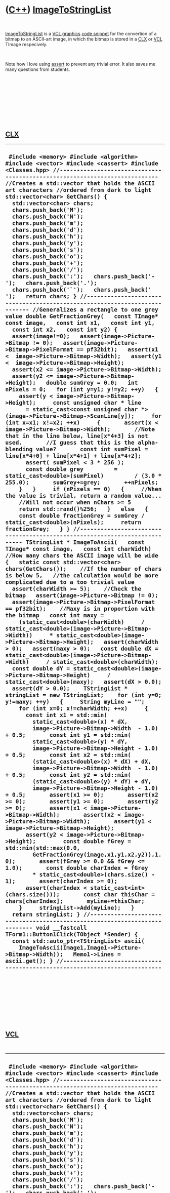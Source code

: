 



 

 

 

 

 

([C++](Cpp.md)) [ImageToStringList](CppImageToStringList.md)
==============================================================

 

[ImageToStringList](CppImageToStringList.md) is a [VCL
graphics](CppVclGraphics.md) [code snippet](CppCodeSnippets.md) for
the convertion of a bitmap to an ASCII-art image, in which the bitmap is
stored in a [CLX](CppClx.md) or [VCL](CppVcl.md) TImage respecively.

 

Note how I love using [assert](CppAssert.md) to prevent any trivial
error. It also saves me many questions from students.

 

 

 

 

 

[CLX](CppClx.md)
-----------------

  -----------------------------------------------------------------------------------------------------------------------------------------------------------------------------------------------------------------------------------------------------------------------------------------------------------------------------------------------------------------------------------------------------------------------------------------------------------------------------------------------------------------------------------------------------------------------------------------------------------------------------------------------------------------------------------------------------------------------------------------------------------------------------------------------------------------------------------------------------------------------------------------------------------------------------------------------------------------------------------------------------------------------------------------------------------------------------------------------------------------------------------------------------------------------------------------------------------------------------------------------------------------------------------------------------------------------------------------------------------------------------------------------------------------------------------------------------------------------------------------------------------------------------------------------------------------------------------------------------------------------------------------------------------------------------------------------------------------------------------------------------------------------------------------------------------------------------------------------------------------------------------------------------------------------------------------------------------------------------------------------------------------------------------------------------------------------------------------------------------------------------------------------------------------------------------------------------------------------------------------------------------------------------------------------------------------------------------------------------------------------------------------------------------------------------------------------------------------------------------------------------------------------------------------------------------------------------------------------------------------------------------------------------------------------------------------------------------------------------------------------------------------------------------------------------------------------------------------------------------------------------------------------------------------------------------------------------------------------------------------------------------------------------------------------------------------------------------------------------------------------------------------------------------------------------------------------------------------------------------------------------------------------------------------------------------------------------------------------------------------------------------------------------------------------------------------------------------------------------------------------------------------------------------------------------------------------------------------------------------------------------------------------------------------------------------------------------------------------------------------------------------------------------------------------------------------------------------------------------------------------------------------------------------------------------------------------------------------------------------------------------------------------------------------------------------------------------------------------------------------------------------------------------------------------------------------------------------------------------------------------------------------------------------------------------------------------------------------------------------------------------------------------------------------------------------------------------------------------------------------------------------------------------------------------------------------------------------------------------------------------------------------------------------------------------------------------------------------------------------------------------------------------------------------------------------------------------------------------------------------------------------------------------------------------------------------------------------------------------------------------------------------------------------------------------------------------------------------------------------------------------------------------------------------------------
  ``  #include <memory> #include <algorithm> #include <vector> #include <cassert> #include <Classes.hpp> //--------------------------------------------------------------------------- //Creates a std::vector that holds the ASCII art characters //ordered from dark to light  std::vector<char> GetChars() {   std::vector<char> chars;   chars.push_back('M');   chars.push_back('N');   chars.push_back('m');   chars.push_back('d');   chars.push_back('h');   chars.push_back('y');   chars.push_back('s');   chars.push_back('o');   chars.push_back('+');   chars.push_back('/');   chars.push_back(':');   chars.push_back('-');   chars.push_back('.');   chars.push_back('`');   chars.push_back(' ');   return chars; } //--------------------------------------------------------------------------- //Generalizes a rectangle to one grey value double GetFractionGrey(   const TImage* const image,   const int x1,   const int y1,   const int x2,   const int y2) {   assert(image!=0);   assert(image->Picture->Bitmap != 0);   assert(image->Picture->Bitmap->PixelFormat == pf32bit);   assert(x1 <  image->Picture->Bitmap->Width);   assert(y1 <  image->Picture->Bitmap->Height);   assert(x2 <= image->Picture->Bitmap->Width);   assert(y2 <= image->Picture->Bitmap->Height);   double sumGrey = 0.0;   int nPixels = 0;   for (int y=y1; y!=y2; ++y)   {     assert(y < image->Picture->Bitmap->Height);     const unsigned char * line       = static_cast<const unsigned char *>(image->Picture->Bitmap->ScanLine[y]);     for (int x=x1; x!=x2; ++x)     {       assert(x < image->Picture->Bitmap->Width);       //Note that in the line below, line[x*4+3] is not used.       //I guess that this is the alpha-blending value?       const int sumPixel = line[x*4+0] + line[x*4+1] + line[x*4+2];       assert( sumPixel < 3 * 256 );       const double grey         = static_cast<double>(sumPixel)         / (3.0 * 255.0);       sumGrey+=grey;       ++nPixels;     }   }     if (nPixels == 0)   {     //When the value is trivial, return a random value...     //Will not occur when nChars >= 5     return std::rand()%256;   }   else   {     const double fractionGrey = sumGrey / static_cast<double>(nPixels);     return fractionGrey;   } } //--------------------------------------------------------------------------- TStringList * ImageToAscii(   const TImage* const image,   const int charWidth) //How many chars the ASCII image will be wide {   static const std::vector<char> chars(GetChars());    //If the number of chars is below 5,   //the calculation would be more complicated due to a too trivial value   assert(charWidth >= 5);    //Check the bitmap   assert(image->Picture->Bitmap != 0);   assert(image->Picture->Bitmap->PixelFormat == pf32bit);    //Maxy is in proportion with the bitmap   const int maxy =     (static_cast<double>(charWidth)     / static_cast<double>(image->Picture->Bitmap->Width))     * static_cast<double>(image->Picture->Bitmap->Height);   assert(charWidth > 0);   assert(maxy > 0);   const double dX = static_cast<double>(image->Picture->Bitmap->Width)     / static_cast<double>(charWidth);   const double dY = static_cast<double>(image->Picture->Bitmap->Height)     / static_cast<double>(maxy);   assert(dX > 0.0);   assert(dY > 0.0);    TStringList * stringList = new TStringList;    for (int y=0; y!=maxy; ++y)   {     String myLine = "";     for (int x=0; x!=charWidth; ++x)     {       const int x1 = std::min(         static_cast<double>(x) * dX,         image->Picture->Bitmap->Width  - 1.0) + 0.5;       const int y1 = std::min(         static_cast<double>(y) * dY,         image->Picture->Bitmap->Height - 1.0) + 0.5;       const int x2 = std::min(         (static_cast<double>(x) * dX) + dX,         image->Picture->Bitmap->Width  - 1.0) + 0.5;       const int y2 = std::min(         (static_cast<double>(y) * dY) + dY,         image->Picture->Bitmap->Height - 1.0) + 0.5;       assert(x1 >= 0);       assert(x2 >= 0);       assert(y1 >= 0);       assert(y2 >= 0);       assert(x1 < image->Picture->Bitmap->Width);       assert(x2 < image->Picture->Bitmap->Width);       assert(y1 < image->Picture->Bitmap->Height);       assert(y2 < image->Picture->Bitmap->Height);        const double fGrey = std::min(std::max(0.0,         GetFractionGrey(image,x1,y1,x2,y2)),1.0);       assert(fGrey >= 0.0 && fGrey <= 1.0);       const double charIndex = fGrey         * static_cast<double>(chars.size() - 1);       assert(charIndex >= 0);       assert(charIndex < static_cast<int>(chars.size()));       const char thisChar = chars[charIndex];       myLine+=thisChar;     }     stringList->Add(myLine);   }   return stringList; } //--------------------------------------------------------------------------- void __fastcall TForm1::Button1Click(TObject *Sender) {   const std::auto_ptr<TStringList> ascii(     ImageToAscii(Image1,Image1->Picture->Bitmap->Width));   Memo1->Lines = ascii.get(); } //--------------------------------------------------------------------------- ``
  -----------------------------------------------------------------------------------------------------------------------------------------------------------------------------------------------------------------------------------------------------------------------------------------------------------------------------------------------------------------------------------------------------------------------------------------------------------------------------------------------------------------------------------------------------------------------------------------------------------------------------------------------------------------------------------------------------------------------------------------------------------------------------------------------------------------------------------------------------------------------------------------------------------------------------------------------------------------------------------------------------------------------------------------------------------------------------------------------------------------------------------------------------------------------------------------------------------------------------------------------------------------------------------------------------------------------------------------------------------------------------------------------------------------------------------------------------------------------------------------------------------------------------------------------------------------------------------------------------------------------------------------------------------------------------------------------------------------------------------------------------------------------------------------------------------------------------------------------------------------------------------------------------------------------------------------------------------------------------------------------------------------------------------------------------------------------------------------------------------------------------------------------------------------------------------------------------------------------------------------------------------------------------------------------------------------------------------------------------------------------------------------------------------------------------------------------------------------------------------------------------------------------------------------------------------------------------------------------------------------------------------------------------------------------------------------------------------------------------------------------------------------------------------------------------------------------------------------------------------------------------------------------------------------------------------------------------------------------------------------------------------------------------------------------------------------------------------------------------------------------------------------------------------------------------------------------------------------------------------------------------------------------------------------------------------------------------------------------------------------------------------------------------------------------------------------------------------------------------------------------------------------------------------------------------------------------------------------------------------------------------------------------------------------------------------------------------------------------------------------------------------------------------------------------------------------------------------------------------------------------------------------------------------------------------------------------------------------------------------------------------------------------------------------------------------------------------------------------------------------------------------------------------------------------------------------------------------------------------------------------------------------------------------------------------------------------------------------------------------------------------------------------------------------------------------------------------------------------------------------------------------------------------------------------------------------------------------------------------------------------------------------------------------------------------------------------------------------------------------------------------------------------------------------------------------------------------------------------------------------------------------------------------------------------------------------------------------------------------------------------------------------------------------------------------------------------------------------------------------------------------------------------------------------------------

 

 

 

 

 

[VCL](CppVcl.md)
-----------------

 

  -----------------------------------------------------------------------------------------------------------------------------------------------------------------------------------------------------------------------------------------------------------------------------------------------------------------------------------------------------------------------------------------------------------------------------------------------------------------------------------------------------------------------------------------------------------------------------------------------------------------------------------------------------------------------------------------------------------------------------------------------------------------------------------------------------------------------------------------------------------------------------------------------------------------------------------------------------------------------------------------------------------------------------------------------------------------------------------------------------------------------------------------------------------------------------------------------------------------------------------------------------------------------------------------------------------------------------------------------------------------------------------------------------------------------------------------------------------------------------------------------------------------------------------------------------------------------------------------------------------------------------------------------------------------------------------------------------------------------------------------------------------------------------------------------------------------------------------------------------------------------------------------------------------------------------------------------------------------------------------------------------------------------------------------------------------------------------------------------------------------------------------------------------------------------------------------------------------------------------------------------------------------------------------------------------------------------------------------------------------------------------------------------------------------------------------------------------------------------------------------------------------------------------------------------------------------------------------------------------------------------------------------------------------------------------------------------------------------------------------------------------------------------------------------------------------------------------------------------------------------------------------------------------------------------------------------------------------------------------------------------------------------------------------------------------------------------------------------------------------------------------------------------------------------------------------------------------------------------------------------------------------------------------------------------------------------------------------------------------------------------------------------------------------------------------------------------------------------------------------------------------------------------------------------------------------------------------------------------------------------------------------------------------------------------------------------------------------------------------------------------------------------------------------------------------------------------------------------------------------------------------------------------------------------------------------------------------------------------------------------------------------------------------------------------------------------------------------------------------------------------------------------------------------------------------------------------------------------------------------------------------------------------------------------------------------------------------------------------------------------------------------------------------------------------------------------------------------------------------------------------------------------------------------------------------------------------------------------------------------------------------------------------------------------------------------------------------------------------------------------------------------------------------------------------------------------------------------------------------------------------------------------------------------------------------------------------------------------------------------------------------------------------------------------------------------------------
  ``  #include <memory> #include <algorithm> #include <vector> #include <cassert> #include <Classes.hpp> //--------------------------------------------------------------------------- //Creates a std::vector that holds the ASCII art characters //ordered from dark to light  std::vector<char> GetChars() {   std::vector<char> chars;   chars.push_back('M');   chars.push_back('N');   chars.push_back('m');   chars.push_back('d');   chars.push_back('h');   chars.push_back('y');   chars.push_back('s');   chars.push_back('o');   chars.push_back('+');   chars.push_back('/');   chars.push_back(':');   chars.push_back('-');   chars.push_back('.');   chars.push_back('`');   chars.push_back(' ');   return chars; } //--------------------------------------------------------------------------- //Generalizes a rectangle to one average greyness double GetFractionGrey(   const TImage* const image,   const int x1,   const int y1,   const int x2,   const int y2) {   assert(image!=0);   assert(image->Picture->Bitmap != 0);   assert(image->Picture->Bitmap->PixelFormat == pf24bit);    assert(x1 <  image->Picture->Bitmap->Width);   assert(y1 <  image->Picture->Bitmap->Height);   assert(x2 <= image->Picture->Bitmap->Width);   assert(y2 <= image->Picture->Bitmap->Height);   double sumGrey = 0.0;   int nPixels = 0;   for (int y=y1; y!=y2; ++y)   {     assert(y < image->Picture->Bitmap->Height);     const unsigned char * line       = static_cast<const unsigned char *>(image->Picture->Bitmap->ScanLine[y]);     for (int x=x1; x!=x2; ++x)     {       assert(x < image->Picture->Bitmap->Width);       const int sumPixel = line[x*3+0] + line[x*3+1] + line[x*3+2];       assert( sumPixel < 3 * 256 );       const double grey =          static_cast<double>(sumPixel)          / (3.0 * 255.0);       sumGrey+=grey;       ++nPixels;     }   }   if (nPixels == 0)   {     //When the value is trivial, return a random value...     //Will not occur when nChars >= 5     return std::rand()%256;   }   else   {     const double fractionGrey = sumGrey / static_cast<double>(nPixels);     return fractionGrey;   } } //--------------------------------------------------------------------------- TStringList * ImageToAscii(   const TImage* const image,   const int charWidth) //How many chars the ASCII image will be wide {   static const std::vector<char> chars(GetChars());    //If the number of chars is below 5,   //the calculation would be more complicated due to a too trivial value   assert(charWidth >= 5);    //Check the bitmap   assert(image->Picture->Bitmap != 0);   assert(image->Picture->Bitmap->PixelFormat == pf24bit);     //Maxy is in proportion with the bitmap   const int maxy =     (static_cast<double>(charWidth)     / static_cast<double>(image->Picture->Bitmap->Width))     * static_cast<double>(image->Picture->Bitmap->Height);   assert(charWidth > 0);   assert(maxy > 0);   const double dX = static_cast<double>(image->Picture->Bitmap->Width)     / static_cast<double>(charWidth);   const double dY = static_cast<double>(image->Picture->Bitmap->Height)     / static_cast<double>(maxy);   assert(dX > 0.0);   assert(dY > 0.0);     TStringList * stringList = new TStringList;    for (int y=0; y!=maxy; ++y)   {     String myLine = "";     for (int x=0; x!=charWidth; ++x)     {       const int x1 = std::min(         static_cast<double>(x) * dX,         image->Picture->Bitmap->Width  - 1.0) + 0.5;       const int y1 = std::min(         static_cast<double>(y) * dY,         image->Picture->Bitmap->Height - 1.0) + 0.5;       const int x2 = std::min(         (static_cast<double>(x) * dX) + dX,         image->Picture->Bitmap->Width  - 1.0) + 0.5;       const int y2 = std::min(         (static_cast<double>(y) * dY) + dY,         image->Picture->Bitmap->Height - 1.0) + 0.5;       assert(x1 >= 0);       assert(x2 >= 0);       assert(y1 >= 0);       assert(y2 >= 0);       assert(x1 < image->Picture->Bitmap->Width);       assert(x2 < image->Picture->Bitmap->Width);       assert(y1 < image->Picture->Bitmap->Height);       assert(y2 < image->Picture->Bitmap->Height);        const double fGrey = std::min(         std::max(0.0, GetFractionGrey(image,x1,y1,x2,y2)),1.0);       assert(fGrey >= 0.0 && fGrey <= 1.0);       const double charIndex          = fGrey * static_cast<double>(chars.size() - 1);       assert(charIndex >= 0);       assert(charIndex < static_cast<int>(chars.size()));       const char thisChar = chars[charIndex];       myLine+=thisChar;     }     stringList->Add(myLine);   }   return stringList; } //--------------------------------------------------------------------------- void __fastcall TForm1::Button1Click(TObject *Sender) {   const std::auto_ptr<TStringList> ascii(     ImageToAscii(Image1,Image1->Picture->Bitmap->Width));   RichEdit1->Lines = ascii.get(); } //--------------------------------------------------------------------------- ``
  -----------------------------------------------------------------------------------------------------------------------------------------------------------------------------------------------------------------------------------------------------------------------------------------------------------------------------------------------------------------------------------------------------------------------------------------------------------------------------------------------------------------------------------------------------------------------------------------------------------------------------------------------------------------------------------------------------------------------------------------------------------------------------------------------------------------------------------------------------------------------------------------------------------------------------------------------------------------------------------------------------------------------------------------------------------------------------------------------------------------------------------------------------------------------------------------------------------------------------------------------------------------------------------------------------------------------------------------------------------------------------------------------------------------------------------------------------------------------------------------------------------------------------------------------------------------------------------------------------------------------------------------------------------------------------------------------------------------------------------------------------------------------------------------------------------------------------------------------------------------------------------------------------------------------------------------------------------------------------------------------------------------------------------------------------------------------------------------------------------------------------------------------------------------------------------------------------------------------------------------------------------------------------------------------------------------------------------------------------------------------------------------------------------------------------------------------------------------------------------------------------------------------------------------------------------------------------------------------------------------------------------------------------------------------------------------------------------------------------------------------------------------------------------------------------------------------------------------------------------------------------------------------------------------------------------------------------------------------------------------------------------------------------------------------------------------------------------------------------------------------------------------------------------------------------------------------------------------------------------------------------------------------------------------------------------------------------------------------------------------------------------------------------------------------------------------------------------------------------------------------------------------------------------------------------------------------------------------------------------------------------------------------------------------------------------------------------------------------------------------------------------------------------------------------------------------------------------------------------------------------------------------------------------------------------------------------------------------------------------------------------------------------------------------------------------------------------------------------------------------------------------------------------------------------------------------------------------------------------------------------------------------------------------------------------------------------------------------------------------------------------------------------------------------------------------------------------------------------------------------------------------------------------------------------------------------------------------------------------------------------------------------------------------------------------------------------------------------------------------------------------------------------------------------------------------------------------------------------------------------------------------------------------------------------------------------------------------------------------------------------------------------------------------------------------------------------

 

 

 

 

 





 



